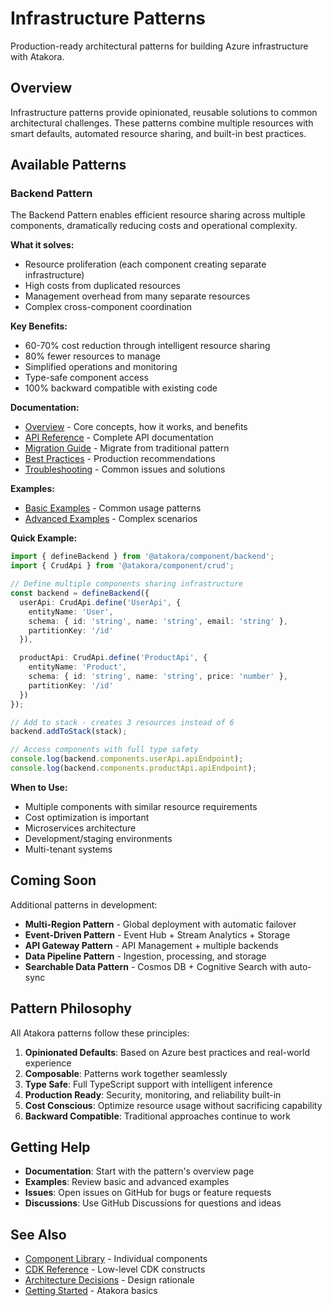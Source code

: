 # Infrastructure Patterns

Production-ready architectural patterns for building Azure infrastructure with Atakora.

## Overview

Infrastructure patterns provide opinionated, reusable solutions to common architectural challenges. These patterns combine multiple resources with smart defaults, automated resource sharing, and built-in best practices.

## Available Patterns

### Backend Pattern

The Backend Pattern enables efficient resource sharing across multiple components, dramatically reducing costs and operational complexity.

**What it solves:**
- Resource proliferation (each component creating separate infrastructure)
- High costs from duplicated resources
- Management overhead from many separate resources
- Complex cross-component coordination

**Key Benefits:**
- 60-70% cost reduction through intelligent resource sharing
- 80% fewer resources to manage
- Simplified operations and monitoring
- Type-safe component access
- 100% backward compatible with existing code

**Documentation:**
- [Overview](./backend/overview.md) - Core concepts, how it works, and benefits
- [API Reference](./backend/api-reference.md) - Complete API documentation
- [Migration Guide](./backend/migration-guide.md) - Migrate from traditional pattern
- [Best Practices](./backend/best-practices.md) - Production recommendations
- [Troubleshooting](./backend/troubleshooting.md) - Common issues and solutions

**Examples:**
- [Basic Examples](./backend/examples/basic-examples.md) - Common usage patterns
- [Advanced Examples](./backend/examples/advanced-examples.md) - Complex scenarios

**Quick Example:**

```typescript
import { defineBackend } from '@atakora/component/backend';
import { CrudApi } from '@atakora/component/crud';

// Define multiple components sharing infrastructure
const backend = defineBackend({
  userApi: CrudApi.define('UserApi', {
    entityName: 'User',
    schema: { id: 'string', name: 'string', email: 'string' },
    partitionKey: '/id'
  }),

  productApi: CrudApi.define('ProductApi', {
    entityName: 'Product',
    schema: { id: 'string', name: 'string', price: 'number' },
    partitionKey: '/id'
  })
});

// Add to stack - creates 3 resources instead of 6
backend.addToStack(stack);

// Access components with full type safety
console.log(backend.components.userApi.apiEndpoint);
console.log(backend.components.productApi.apiEndpoint);
```

**When to Use:**
- Multiple components with similar resource requirements
- Cost optimization is important
- Microservices architecture
- Development/staging environments
- Multi-tenant systems

## Coming Soon

Additional patterns in development:

- **Multi-Region Pattern** - Global deployment with automatic failover
- **Event-Driven Pattern** - Event Hub + Stream Analytics + Storage
- **API Gateway Pattern** - API Management + multiple backends
- **Data Pipeline Pattern** - Ingestion, processing, and storage
- **Searchable Data Pattern** - Cosmos DB + Cognitive Search with auto-sync

## Pattern Philosophy

All Atakora patterns follow these principles:

1. **Opinionated Defaults**: Based on Azure best practices and real-world experience
2. **Composable**: Patterns work together seamlessly
3. **Type Safe**: Full TypeScript support with intelligent inference
4. **Production Ready**: Security, monitoring, and reliability built-in
5. **Cost Conscious**: Optimize resource usage without sacrificing capability
6. **Backward Compatible**: Traditional approaches continue to work

## Getting Help

- **Documentation**: Start with the pattern's overview page
- **Examples**: Review basic and advanced examples
- **Issues**: Open issues on GitHub for bugs or feature requests
- **Discussions**: Use GitHub Discussions for questions and ideas

## See Also

- [Component Library](../../../packages/component/README.md) - Individual components
- [CDK Reference](../../reference/api/cdk/README.md) - Low-level CDK constructs
- [Architecture Decisions](../../architecture/decisions/) - Design rationale
- [Getting Started](../../getting-started/README.md) - Atakora basics
